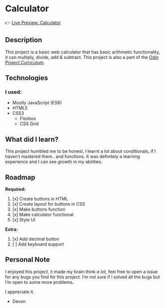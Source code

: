 # Calculator

👉 [Live Preview: Calculator](https://DevonTheDeveloper.github.io/Calculator)

## Description
This project is a basic web calculator that has basic arithmetic functionality, it can multiply, divide, add & subtract. This project is also a part of the [Odin Project Curriculum](https://theodinproject.com).

## Technologies

### I used:
* Mostly JavaScript (ES6)
* HTML5
* CSS3
  * Flexbox
  * CSS Grid


## What did I learn?

This project humbled me to be honest, I learnt a lot about conditionals, if I haven’t mastered them.. and functions. It was definitely a learning experience and I can see growth in my abilities.

## Roadmap

**Required:**
1. [x] Create buttons in HTML
2. [x] Create layout for buttons in CSS
3. [x] Make buttons function
4. [x] Make calculator functional
5. [x] Style UI

**Extra:**
1. [x] Add decimal button
2. [ ] Add keyboard support


## Personal Note

I enjoyed this project, it made my brain think *a lot*, feel free to open a issue for any bugs you find for this project. I’m not sure if I solved all the bugs but I’m open to some more problems.

I appreciate it.
- Devon